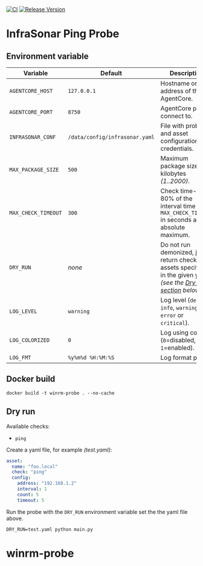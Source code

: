 [![CI](https://github.com/infrasonar/winrm-probe/workflows/CI/badge.svg)](https://github.com/infrasonar/winrm-probe/actions)
[![Release Version](https://img.shields.io/github/release/infrasonar/winrm-probe)](https://github.com/infrasonar/winrm-probe/releases)

# InfraSonar Ping Probe

## Environment variable

Variable            | Default                        | Description
------------------- | ------------------------------ | ------------
`AGENTCORE_HOST`    | `127.0.0.1`                    | Hostname or Ip address of the AgentCore.
`AGENTCORE_PORT`    | `8750`                         | AgentCore port to connect to.
`INFRASONAR_CONF`   | `/data/config/infrasonar.yaml` | File with probe and asset configuration like credentials.
`MAX_PACKAGE_SIZE`  | `500`                          | Maximum package size in kilobytes _(1..2000)_.
`MAX_CHECK_TIMEOUT` | `300`                          | Check time-out is 80% of the interval time with `MAX_CHECK_TIMEOUT` in seconds as absolute maximum.
`DRY_RUN`           | _none_                         | Do not run demonized, just return checks and assets specified in the given yaml _(see the [Dry run section](#dry-run) below)_.
`LOG_LEVEL`         | `warning`                      | Log level (`debug`, `info`, `warning`, `error` or `critical`).
`LOG_COLORIZED`     | `0`                            | Log using colors (`0`=disabled, `1`=enabled).
`LOG_FMT`           | `%y%m%d %H:%M:%S`              | Log format prefix.

## Docker build

```
docker build -t winrm-probe . --no-cache
```

## Dry run

Available checks:
- `ping`

Create a yaml file, for example _(test.yaml)_:

```yaml
asset:
  name: "foo.local"
  check: "ping"
  config:
    address: "192.168.1.2"
    interval: 1
    count: 5
    timeout: 5
```

Run the probe with the `DRY_RUN` environment variable set the the yaml file above.

```
DRY_RUN=test.yaml python main.py
```
# winrm-probe
